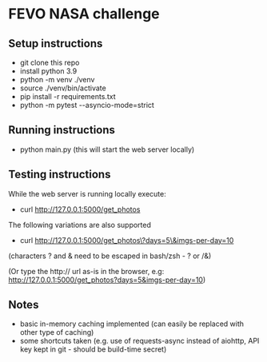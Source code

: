 # FEVO NASA challenge

## Setup instructions
- git clone this repo
- install python 3.9
- python -m venv ./venv
- source ./venv/bin/activate
- pip install -r requirements.txt
- python -m pytest --asyncio-mode=strict 

## Running instructions
- python main.py
(this will start the web server locally)

## Testing instructions
While the web server is running locally execute:
- curl http://127.0.0.1:5000/get_photos

The following variations are also supported
- curl http://127.0.0.1:5000/get_photos\?days=5\&imgs-per-day=10

(characters ? and & need to be escaped in bash/zsh - \? or /&)

(Or type the http:// url as-is in the browser, e.g:
http://127.0.0.1:5000/get_photos?days=5&imgs-per-day=10)


## Notes
- basic in-memory caching implemented (can easily be replaced with other type of caching)
- some shortcuts taken (e.g. use of requests-async instead of aiohttp, API key kept in git - should be build-time secret)
